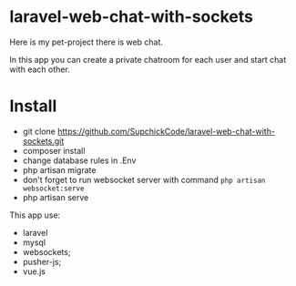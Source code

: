 # laravel-web-chat-with-sockets
Here is my pet-project there is web chat.

In this app you can create a private chatroom for each user
and start chat with each other.


# Install
- git clone https://github.com/SupchickCode/laravel-web-chat-with-sockets.git
- composer install
- change database rules in .Env
- php artisan migrate 
- don't forget to run websocket server with command `php artisan websocket:serve`
- php artisan serve

This app use:
- laravel
- mysql
- websockets;
- pusher-js;
- vue.js

